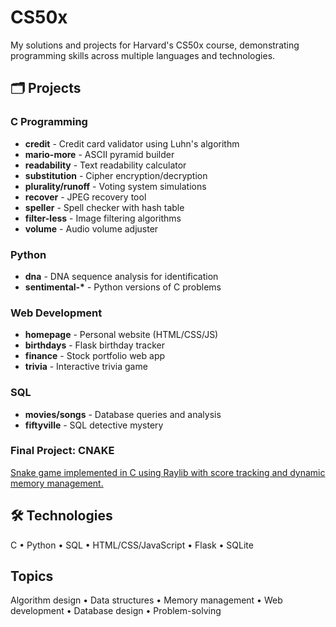 # CS50x

My solutions and projects for Harvard's CS50x course, demonstrating programming skills across multiple languages and technologies.

## 🗂️ Projects

### C Programming

- **credit** - Credit card validator using Luhn's algorithm
- **mario-more** - ASCII pyramid builder
- **readability** - Text readability calculator
- **substitution** - Cipher encryption/decryption
- **plurality/runoff** - Voting system simulations
- **recover** - JPEG recovery tool
- **speller** - Spell checker with hash table
- **filter-less** - Image filtering algorithms
- **volume** - Audio volume adjuster

### Python

- **dna** - DNA sequence analysis for identification
- **sentimental-\*** - Python versions of C problems

### Web Development

- **homepage** - Personal website (HTML/CSS/JS)
- **birthdays** - Flask birthday tracker
- **finance** - Stock portfolio web app
- **trivia** - Interactive trivia game

### SQL

- **movies/songs** - Database queries and analysis
- **fiftyville** - SQL detective mystery

### Final Project: CNAKE

[Snake game implemented in C using Raylib with score tracking and dynamic memory management.](https://github.com/strandseter/cnake)

## 🛠️ Technologies

C • Python • SQL • HTML/CSS/JavaScript • Flask • SQLite

## Topics

Algorithm design • Data structures • Memory management • Web development • Database design • Problem-solving
